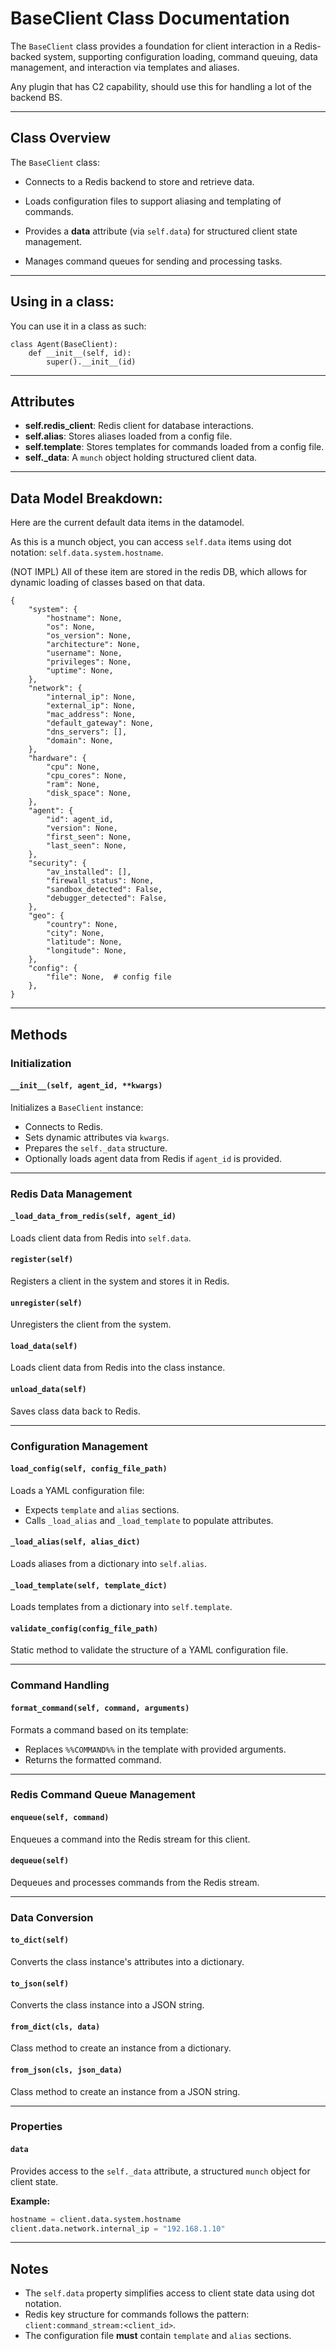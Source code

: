 # BaseClient Class Documentation

The `BaseClient` class provides a foundation for client interaction in a Redis-backed system, supporting configuration loading, command queuing, data management, and interaction via templates and aliases.

Any plugin that has C2 capability, should use this for handling a lot of the backend BS.



---

## Class Overview
The `BaseClient` class:

- Connects to a Redis backend to store and retrieve data.

- Loads configuration files to support aliasing and templating of commands.

- Provides a **data** attribute (via `self.data`) for structured client state management.

- Manages command queues for sending and processing tasks.

---
## Using in a class:

You can use it in a class as such:

```
class Agent(BaseClient):
    def __init__(self, id):
        super().__init__(id)
```

---

## Attributes
- **self.redis_client**: Redis client for database interactions.
- **self.alias**: Stores aliases loaded from a config file.
- **self.template**: Stores templates for commands loaded from a config file.
- **self._data**: A `munch` object holding structured client data.



---
## Data Model Breakdown:

Here are the current default data items in the datamodel.


As this is a munch object, you can access `self.data` items using dot notation: `self.data.system.hostname`.

(NOT IMPL) All of these item are stored in the redis DB, which allows for dynamic loading of classes based on that data.

```
{
    "system": {
        "hostname": None,
        "os": None,
        "os_version": None,
        "architecture": None,
        "username": None,
        "privileges": None,
        "uptime": None,
    },
    "network": {
        "internal_ip": None,
        "external_ip": None,
        "mac_address": None,
        "default_gateway": None,
        "dns_servers": [],
        "domain": None,
    },
    "hardware": {
        "cpu": None,
        "cpu_cores": None,
        "ram": None,
        "disk_space": None,
    },
    "agent": {
        "id": agent_id,
        "version": None,
        "first_seen": None,
        "last_seen": None,
    },
    "security": {
        "av_installed": [],
        "firewall_status": None,
        "sandbox_detected": False,
        "debugger_detected": False,
    },
    "geo": {
        "country": None,
        "city": None,
        "latitude": None,
        "longitude": None,
    },
    "config": {
        "file": None,  # config file
    },
}

```


---
## Methods

### Initialization
#### `__init__(self, agent_id, **kwargs)`
Initializes a `BaseClient` instance:
- Connects to Redis.
- Sets dynamic attributes via `kwargs`.
- Prepares the `self._data` structure.
- Optionally loads agent data from Redis if `agent_id` is provided.

---

### Redis Data Management
#### `_load_data_from_redis(self, agent_id)`
Loads client data from Redis into `self.data`.

#### `register(self)`
Registers a client in the system and stores it in Redis.

#### `unregister(self)`
Unregisters the client from the system.

#### `load_data(self)`
Loads client data from Redis into the class instance.

#### `unload_data(self)`
Saves class data back to Redis.

---

### Configuration Management
#### `load_config(self, config_file_path)`
Loads a YAML configuration file:
- Expects `template` and `alias` sections.
- Calls `_load_alias` and `_load_template` to populate attributes.

#### `_load_alias(self, alias_dict)`
Loads aliases from a dictionary into `self.alias`.

#### `_load_template(self, template_dict)`
Loads templates from a dictionary into `self.template`.

#### `validate_config(config_file_path)`
Static method to validate the structure of a YAML configuration file.

---

### Command Handling
#### `format_command(self, command, arguments)`
Formats a command based on its template:
- Replaces `%%COMMAND%%` in the template with provided arguments.
- Returns the formatted command.

---

### Redis Command Queue Management
#### `enqueue(self, command)`
Enqueues a command into the Redis stream for this client.

#### `dequeue(self)`
Dequeues and processes commands from the Redis stream.

---

### Data Conversion
#### `to_dict(self)`
Converts the class instance's attributes into a dictionary.

#### `to_json(self)`
Converts the class instance into a JSON string.

#### `from_dict(cls, data)`
Class method to create an instance from a dictionary.

#### `from_json(cls, json_data)`
Class method to create an instance from a JSON string.

---

### Properties
#### `data`
Provides access to the `self._data` attribute, a structured `munch` object for client state.

**Example:**
```python
hostname = client.data.system.hostname
client.data.network.internal_ip = "192.168.1.10"
```

---

## Notes
- The `self.data` property simplifies access to client state data using dot notation.
- Redis key structure for commands follows the pattern: `client:command_stream:<client_id>`.
- The configuration file **must** contain `template` and `alias` sections.
